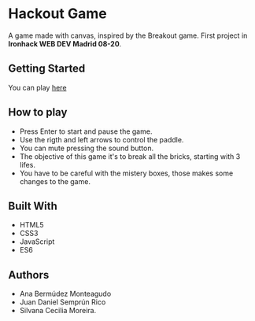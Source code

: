 # Hackout Game

A game made with canvas, inspired by the Breakout game. First project in **Ironhack WEB DEV Madrid 08-20**.

## Getting Started

You can play [here](https://scmoreira.github.io/Breakout-canvas-game/)

## How to play

- Press Enter to start and pause the game.
- Use the rigth and left arrows to control the paddle.
- You can mute pressing the sound button.
- The objective of this game it's to break all the bricks, starting with 3 lifes.
- You have to be careful with the mistery boxes, those makes some changes to the game.

## Built With
 
 - HTML5
 - CSS3
 - JavaScript 
 - ES6

## Authors

- Ana Bermúdez Monteagudo 
- Juan Daniel Semprún Rico 
- Silvana Cecilia Moreira.


